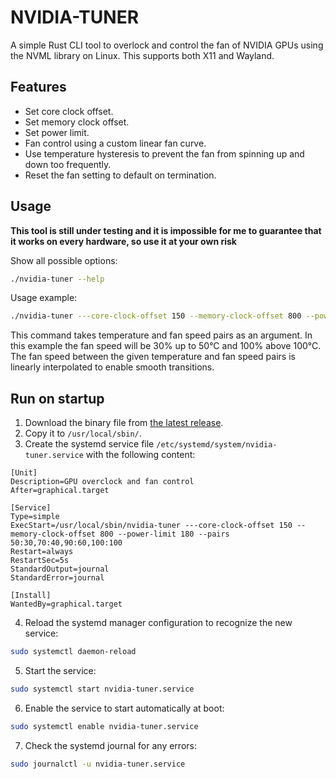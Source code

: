 # NVIDIA-TUNER

A simple Rust CLI tool to overlock and control the fan of NVIDIA GPUs using the NVML library on Linux. This supports both X11 and Wayland.

## Features

* Set core clock offset.
* Set memory clock offset.
* Set power limit.
* Fan control using a custom linear fan curve.
* Use temperature hysteresis to prevent the fan from spinning up and down too frequently.
* Reset the fan setting to default on termination.

## Usage

**This tool is still under testing and it is impossible for me to guarantee that it works on every hardware, so use it at your own risk**

Show all possible options:

```bash
./nvidia-tuner --help
```

Usage example:
```bash
./nvidia-tuner ---core-clock-offset 150 --memory-clock-offset 800 --power-limit 180 --pairs 50:30,70:40,90:60,100:100
```

This command takes temperature and fan speed pairs as an argument. In this example the fan speed will be 30% up to 50°C and 100% above 100°C.
The fan speed between the given temperature and fan speed pairs is linearly interpolated to enable smooth transitions.  

## Run on startup

1. Download the binary file from [the latest release](https://github.com/WickedLukas/nvidia-tuner/releases).
2. Copy it to `/usr/local/sbin/`.
3. Create the systemd service file `/etc/systemd/system/nvidia-tuner.service` with the following content:

```service
[Unit]
Description=GPU overclock and fan control
After=graphical.target

[Service]
Type=simple
ExecStart=/usr/local/sbin/nvidia-tuner ---core-clock-offset 150 --memory-clock-offset 800 --power-limit 180 --pairs 50:30,70:40,90:60,100:100
Restart=always
RestartSec=5s
StandardOutput=journal
StandardError=journal

[Install]
WantedBy=graphical.target
```

4. Reload the systemd manager configuration to recognize the new service:

```bash
sudo systemctl daemon-reload
```

5. Start the service:

```bash
sudo systemctl start nvidia-tuner.service
```

6. Enable the service to start automatically at boot:

```bash
sudo systemctl enable nvidia-tuner.service
```

7. Check the systemd journal for any errors:

```bash
sudo journalctl -u nvidia-tuner.service
```

